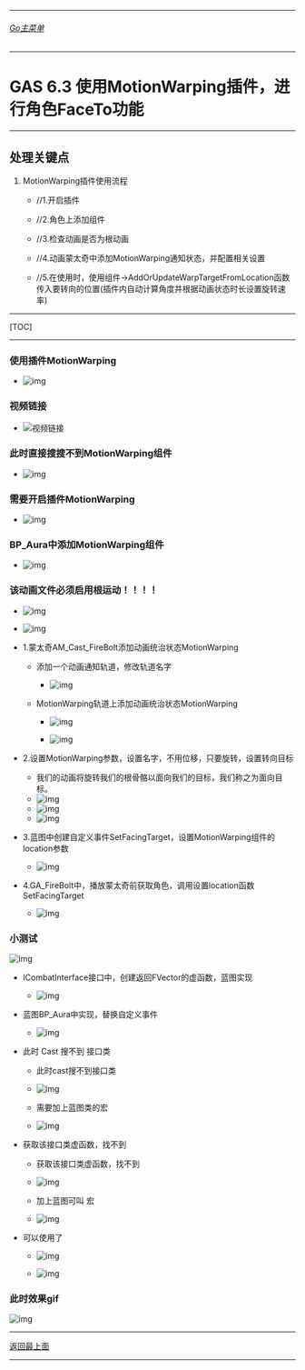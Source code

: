 ___________________________________________________________________________________________
###### [Go主菜单](../MainMenu.md)
___________________________________________________________________________________________

# GAS 6.3 使用MotionWarping插件，进行角色FaceTo功能
___________________________________________________________________________________________
## 处理关键点
1. MotionWarping插件使用流程

   - //1.开启插件

   - //2.角色上添加组件

   - //3.检查动画是否为根动画

   - //4.动画蒙太奇中添加MotionWarping通知状态，并配置相关设置

   - //5.在使用时，使用组件->AddOrUpdateWarpTargetFromLocation函数传入要转向的位置(插件内自动计算角度并根据动画状态时长设置旋转速率)

___________________________________________________________________________________________

[TOC]

___________________________________________________________________________________________


### 使用插件MotionWarping

  - ![img](https://github.com/liyunlong618/LiYunLongKnowledgeLibrary/blob/main/UECPP/Models/GAS/GAS_2_Aura/DetailContent/Image/GAS_043/01.jpg?raw=true)

### 视频链接
  - ![视频链接](https://b23.tv/1vjh96a)

### 此时直接搜搜不到MotionWarping组件

  - ![img](https://github.com/liyunlong618/LiYunLongKnowledgeLibrary/blob/main/UECPP/Models/GAS/GAS_2_Aura/DetailContent/Image/GAS_043/02.png?raw=true)

### 需要开启插件MotionWarping

  - ![img](https://github.com/liyunlong618/LiYunLongKnowledgeLibrary/blob/main/UECPP/Models/GAS/GAS_2_Aura/DetailContent/Image/GAS_043/03.png?raw=true)

### BP_Aura中添加MotionWarping组件

  - ![img](https://github.com/liyunlong618/LiYunLongKnowledgeLibrary/blob/main/UECPP/Models/GAS/GAS_2_Aura/DetailContent/Image/GAS_043/04.png?raw=true)

### 该动画文件必须启用根运动！！！！

  - ![img](https://github.com/liyunlong618/LiYunLongKnowledgeLibrary/blob/main/UECPP/Models/GAS/GAS_2_Aura/DetailContent/Image/GAS_043/05.png?raw=true)
  - ![img](https://github.com/liyunlong618/LiYunLongKnowledgeLibrary/blob/main/UECPP/Models/GAS/GAS_2_Aura/DetailContent/Image/GAS_043/06.png?raw=true)

- 1.蒙太奇AM_Cast_FireBolt添加动画统治状态MotionWarping

  - 添加一个动画通知轨道，修改轨道名字
    - ![img](https://github.com/liyunlong618/LiYunLongKnowledgeLibrary/blob/main/UECPP/Models/GAS/GAS_2_Aura/DetailContent/Image/GAS_043/07.png?raw=true)

  - MotionWarping轨道上添加动画统治状态MotionWarping

    - ![img](https://github.com/liyunlong618/LiYunLongKnowledgeLibrary/blob/main/UECPP/Models/GAS/GAS_2_Aura/DetailContent/Image/GAS_043/08.png?raw=true)

    - ![img](https://github.com/liyunlong618/LiYunLongKnowledgeLibrary/blob/main/UECPP/Models/GAS/GAS_2_Aura/DetailContent/Image/GAS_043/09.png?raw=true)

- 2.设置MotionWarping参数，设置名字，不用位移，只要旋转，设置转向目标

  - 我们的动画将旋转我们的根骨骼以面向我们的目标，我们称之为面向目标。
  - ![img](https://github.com/liyunlong618/LiYunLongKnowledgeLibrary/blob/main/UECPP/Models/GAS/GAS_2_Aura/DetailContent/Image/GAS_043/10.png?raw=true)
  - ![img](https://github.com/liyunlong618/LiYunLongKnowledgeLibrary/blob/main/UECPP/Models/GAS/GAS_2_Aura/DetailContent/Image/GAS_043/11.png?raw=true)
  - ![img](https://github.com/liyunlong618/LiYunLongKnowledgeLibrary/blob/main/UECPP/Models/GAS/GAS_2_Aura/DetailContent/Image/GAS_043/12.png?raw=true)

- 3.蓝图中创建自定义事件SetFacingTarget，设置MotionWarping组件的location参数

  - ![img](https://github.com/liyunlong618/LiYunLongKnowledgeLibrary/blob/main/UECPP/Models/GAS/GAS_2_Aura/DetailContent/Image/GAS_043/13.png?raw=true)

- 4.GA_FireBolt中，播放蒙太奇前获取角色，调用设置location函数SetFacingTarget

  - ![img](https://github.com/liyunlong618/LiYunLongKnowledgeLibrary/blob/main/UECPP/Models/GAS/GAS_2_Aura/DetailContent/Image/GAS_043/14.png?raw=true)

### 小测试

   ![img](https://github.com/liyunlong618/LiYunLongKnowledgeLibrary/blob/main/UECPP/Models/GAS/GAS_2_Aura/DetailContent/Image/GAS_043/15.png?raw=true)


  - ICombatInterface接口中，创建返回FVector的虚函数，蓝图实现
    - ![img](https://github.com/liyunlong618/LiYunLongKnowledgeLibrary/blob/main/UECPP/Models/GAS/GAS_2_Aura/DetailContent/Image/GAS_043/16.png?raw=true)

  - 蓝图BP_Aura中实现，替换自定义事件
    - ![img](https://github.com/liyunlong618/LiYunLongKnowledgeLibrary/blob/main/UECPP/Models/GAS/GAS_2_Aura/DetailContent/Image/GAS_043/17.png?raw=true)

  - 此时 Cast 搜不到 接口类

    - 此时cast搜不到接口类
    - ![img](https://github.com/liyunlong618/LiYunLongKnowledgeLibrary/blob/main/UECPP/Models/GAS/GAS_2_Aura/DetailContent/Image/GAS_043/18.png?raw=true)

    - 需要加上蓝图类的宏
    - ![img](https://github.com/liyunlong618/LiYunLongKnowledgeLibrary/blob/main/UECPP/Models/GAS/GAS_2_Aura/DetailContent/Image/GAS_043/19.png?raw=true)

  - 获取该接口类虚函数，找不到

    - 获取该接口类虚函数，找不到
    - ![img](https://github.com/liyunlong618/LiYunLongKnowledgeLibrary/blob/main/UECPP/Models/GAS/GAS_2_Aura/DetailContent/Image/GAS_043/20.png?raw=true)

    - 加上蓝图可叫 宏
    - ![img](https://github.com/liyunlong618/LiYunLongKnowledgeLibrary/blob/main/UECPP/Models/GAS/GAS_2_Aura/DetailContent/Image/GAS_043/21.png?raw=true)

  - 可以使用了

    - ![img](https://github.com/liyunlong618/LiYunLongKnowledgeLibrary/blob/main/UECPP/Models/GAS/GAS_2_Aura/DetailContent/Image/GAS_043/22.png?raw=true)

    - ![img](https://github.com/liyunlong618/LiYunLongKnowledgeLibrary/blob/main/UECPP/Models/GAS/GAS_2_Aura/DetailContent/Image/GAS_043/23.png?raw=true)

### 此时效果gif
![img](https://github.com/liyunlong618/LiYunLongKnowledgeLibrary/blob/main/UECPP/Models/GAS/GAS_2_Aura/DetailContent/Image/GAS_043/24.gif?raw=true)

___________________________________________________________________________________________

[返回最上面](#Go主菜单)
___________________________________________________________________________________________